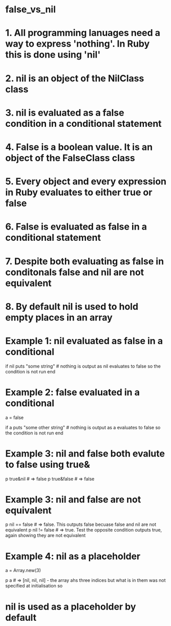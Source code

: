 # false_vs_nil

# 1. All programming lanuages need a way to express 'nothing'. In Ruby this is done using 'nil'
# 2. nil is an object of the NilClass class
# 3. nil is evaluated as a false condition in a conditional statement
# 4. False is a boolean value. It is an object of the FalseClass class
# 5. Every object and every expression in Ruby evaluates to either true or false
# 6. False is evaluated as false in a conditional statement
# 7. Despite both evaluating as false in conditonals false and nil are not equivalent
# 8. By default nil is used to hold empty places in an array

# Example 1: nil evaluated as false in a conditional


if nil
  puts "some string" # nothing is output as nil evaluates to false so the condition is not run
end

# Example 2: false evaluated in a conditional

a = false

if a
  puts "some other string" # nothing is output as a evaluates to false so the condition is not run
end

# Example 3: nil and false both evalute to false using true&

p true&nil # => false
p true&false # => false

# Example 3: nil and false are not equivalent

p nil == false # => false. This outputs false becuase false and nil are not equivalent
p nil != false # => true. Test the opposite condition outputs true, again showing they are not equivalent

# Example 4: nil as a placeholder

a = Array.new(3)

p a # => [nil, nil, nil] - the array ahs three indices but what is in them was not specified at initialisation so
# nil is used as a placeholder by default
